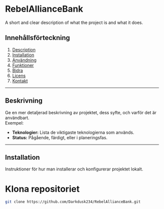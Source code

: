 # RebelAllianceBank

A short and clear description of what the project is and what it does.

## Innehållsförteckning

1. [Description](#descripton)
2. [Installation](#installation)
3. [Användning](#användning)
4. [Funktioner](#funktioner)
5. [Bidra](#bidra)
6. [Licens](#licens)
7. [Kontakt](#kontakt)

---

## Beskrivning

Ge en mer detaljerad beskrivning av projektet, dess syfte, och varför det är användbart.  
Exempel:
- **Teknologier:** Lista de viktigaste teknologierna som används.
- **Status:** Pågående, färdigt, eller i planeringsfas.
  
---

## Installation

Instruktioner för hur man installerar och konfigurerar projektet lokalt.

# Klona repositoriet
```bash
git clone https://github.com/Darkdusk234/RebelAllianceBank.git
